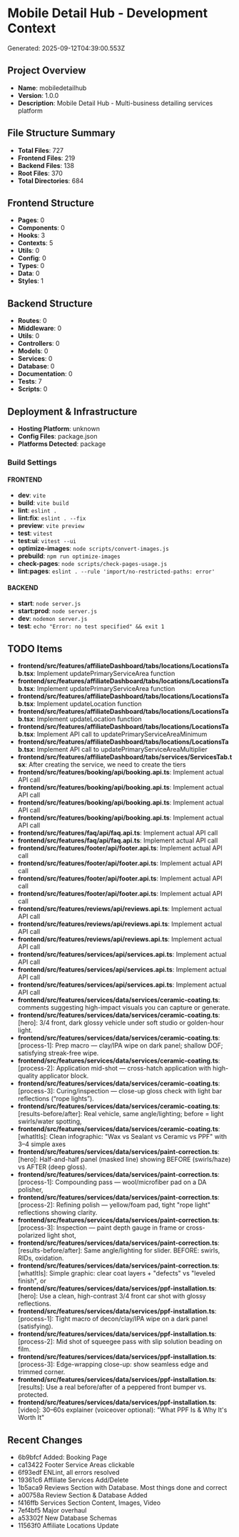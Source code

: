 # Mobile Detail Hub - Development Context

Generated: 2025-09-12T04:39:00.553Z

## Project Overview

- **Name**: mobiledetailhub
- **Version**: 1.0.0
- **Description**: Mobile Detail Hub - Multi-business detailing services platform

## File Structure Summary

- **Total Files**: 727
- **Frontend Files**: 219
- **Backend Files**: 138
- **Root Files**: 370
- **Total Directories**: 684

## Frontend Structure

- **Pages**: 0
- **Components**: 0
- **Hooks**: 3
- **Contexts**: 5
- **Utils**: 0
- **Config**: 0
- **Types**: 0
- **Data**: 0
- **Styles**: 1

## Backend Structure

- **Routes**: 0
- **Middleware**: 0
- **Utils**: 0
- **Controllers**: 0
- **Models**: 0
- **Services**: 0
- **Database**: 0
- **Documentation**: 0
- **Tests**: 7
- **Scripts**: 0

## Deployment & Infrastructure

- **Hosting Platform**: unknown
- **Config Files**: package.json
- **Platforms Detected**: package

### Build Settings

#### FRONTEND
- **dev**: `vite`
- **build**: `vite build`
- **lint**: `eslint .`
- **lint:fix**: `eslint . --fix`
- **preview**: `vite preview`
- **test**: `vitest`
- **test:ui**: `vitest --ui`
- **optimize-images**: `node scripts/convert-images.js`
- **prebuild**: `npm run optimize-images`
- **check-pages**: `node scripts/check-pages-usage.js`
- **lint:pages**: `eslint . --rule 'import/no-restricted-paths: error'`

#### BACKEND
- **start**: `node server.js`
- **start:prod**: `node server.js`
- **dev**: `nodemon server.js`
- **test**: `echo "Error: no test specified" && exit 1`

## TODO Items
- **frontend/src/features/affiliateDashboard/tabs/locations/LocationsTab.tsx**: Implement updatePrimaryServiceArea function
- **frontend/src/features/affiliateDashboard/tabs/locations/LocationsTab.tsx**: Implement updatePrimaryServiceArea function
- **frontend/src/features/affiliateDashboard/tabs/locations/LocationsTab.tsx**: Implement updateLocation function
- **frontend/src/features/affiliateDashboard/tabs/locations/LocationsTab.tsx**: Implement updateLocation function
- **frontend/src/features/affiliateDashboard/tabs/locations/LocationsTab.tsx**: Implement API call to updatePrimaryServiceAreaMinimum
- **frontend/src/features/affiliateDashboard/tabs/locations/LocationsTab.tsx**: Implement API call to updatePrimaryServiceAreaMultiplier
- **frontend/src/features/affiliateDashboard/tabs/services/ServicesTab.tsx**: After creating the service, we need to create the tiers
- **frontend/src/features/booking/api/booking.api.ts**: Implement actual API call
- **frontend/src/features/booking/api/booking.api.ts**: Implement actual API call
- **frontend/src/features/booking/api/booking.api.ts**: Implement actual API call
- **frontend/src/features/booking/api/booking.api.ts**: Implement actual API call
- **frontend/src/features/faq/api/faq.api.ts**: Implement actual API call
- **frontend/src/features/faq/api/faq.api.ts**: Implement actual API call
- **frontend/src/features/footer/api/footer.api.ts**: Implement actual API call
- **frontend/src/features/footer/api/footer.api.ts**: Implement actual API call
- **frontend/src/features/footer/api/footer.api.ts**: Implement actual API call
- **frontend/src/features/footer/api/footer.api.ts**: Implement actual API call
- **frontend/src/features/reviews/api/reviews.api.ts**: Implement actual API call
- **frontend/src/features/reviews/api/reviews.api.ts**: Implement actual API call
- **frontend/src/features/reviews/api/reviews.api.ts**: Implement actual API call
- **frontend/src/features/services/api/services.api.ts**: Implement actual API call
- **frontend/src/features/services/api/services.api.ts**: Implement actual API call
- **frontend/src/features/services/api/services.api.ts**: Implement actual API call
- **frontend/src/features/services/data/services/ceramic-coating.ts**: comments suggesting high-impact visuals you can capture or generate.
- **frontend/src/features/services/data/services/ceramic-coating.ts**: [hero]: 3/4 front, dark glossy vehicle under soft studio or golden-hour light.
- **frontend/src/features/services/data/services/ceramic-coating.ts**: [process-1]: Prep macro — clay/IPA wipe on dark panel; shallow DOF; satisfying streak-free wipe.
- **frontend/src/features/services/data/services/ceramic-coating.ts**: [process-2]: Application mid-shot — cross-hatch application with high-quality applicator block.
- **frontend/src/features/services/data/services/ceramic-coating.ts**: [process-3]: Curing/inspection — close-up gloss check with light bar reflections (“rope lights”).
- **frontend/src/features/services/data/services/ceramic-coating.ts**: [results-before/after]: Real vehicle, same angle/lighting; before = light swirls/water spotting,
- **frontend/src/features/services/data/services/ceramic-coating.ts**: [whatItIs]: Clean infographic: "Wax vs Sealant vs Ceramic vs PPF" with 3–4 simple axes
- **frontend/src/features/services/data/services/paint-correction.ts**: [hero]: Half-and-half panel (masked line) showing BEFORE (swirls/haze) vs AFTER (deep gloss).
- **frontend/src/features/services/data/services/paint-correction.ts**: [process-1]: Compounding pass — wool/microfiber pad on a DA polisher,
- **frontend/src/features/services/data/services/paint-correction.ts**: [process-2]: Refining polish — yellow/foam pad, tight "rope light" reflections showing clarity.
- **frontend/src/features/services/data/services/paint-correction.ts**: [process-3]: Inspection — paint depth gauge in frame or cross-polarized light shot,
- **frontend/src/features/services/data/services/paint-correction.ts**: [results-before/after]: Same angle/lighting for slider. BEFORE: swirls, RIDs, oxidation.
- **frontend/src/features/services/data/services/paint-correction.ts**: [whatItIs]: Simple graphic: clear coat layers + "defects" vs "leveled finish", or
- **frontend/src/features/services/data/services/ppf-installation.ts**: [hero]: Use a clean, high-contrast 3/4 front car shot with glossy reflections.
- **frontend/src/features/services/data/services/ppf-installation.ts**: [process-1]: Tight macro of decon/clay/IPA wipe on a dark panel (satisfying).
- **frontend/src/features/services/data/services/ppf-installation.ts**: [process-2]: Mid shot of squeegee pass with slip solution beading on film.
- **frontend/src/features/services/data/services/ppf-installation.ts**: [process-3]: Edge-wrapping close-up: show seamless edge and trimmed corner.
- **frontend/src/features/services/data/services/ppf-installation.ts**: [results]: Use a real before/after of a peppered front bumper vs. protected.
- **frontend/src/features/services/data/services/ppf-installation.ts**: [video]: 30–60s explainer (voiceover optional): "What PPF Is & Why It's Worth It"

## Recent Changes
- 6b9bfcf Added: Booking Page
- ca13422 Footer Service Areas clickable
- 6f93edf ENLint, all errors resolved
- 19361c6 Affiliate Services Add/Delete
- 1b5aca9 Reviews Section with Database. Most things done and correct
- a00758a Review Section & Database Added
- f416ffb Services Section Content, Images, Video
- 7ef4bf5 Major overhaul
- a53302f New Database Schemas
- 11563f0 Affiliate Locations Update


